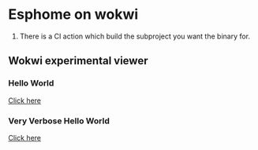 # Esphome on wokwi

1. There is a CI action which build the subproject you want the binary for.

## Wokwi experimental viewer

### Hello World

[Click here](
https://wokwi.com/experimental/viewer?diagram=https%3A%2F%2Fraw.githubusercontent.com%2Fmohankumargupta%2Fwokwi-vscode-examples%2Frefs%2Fheads%2Fmain%2Fhelloworld%2Fdiagram.json&firmware=https%3A%2F%2Fraw.githubusercontent.com%2Fmohankumargupta%2Fwokwi-vscode-examples%2Frefs%2Fheads%2Fmain%2Fhelloworld%2Ffirmware%2Ffirmware.factory.bin)

### Very Verbose Hello World

[Click here](
https://wokwi.com/experimental/viewer?diagram=https%3A%2F%2Fraw.githubusercontent.com%2Fmohankumargupta%2Fwokwi-vscode-examples%2Frefs%2Fheads%2Fmain%2Fveryverbose%2Fdiagram.json&firmware=https%3A%2F%2Fraw.githubusercontent.com%2Fmohankumargupta%2Fwokwi-vscode-examples%2Frefs%2Fheads%2Fmain%2Fveryverbose%2Ffirmware%2Ffirmware.factory.bin)



